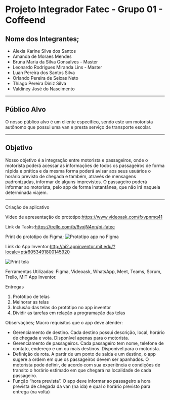 # __Projeto Integrador Fatec - Grupo 01 - Coffeend__

## __Nome dos Integrantes;__

* Alexia Karine Silva dos Santos
* Amanda de Moraes Mendes
* Bruna Maria da Silva Gonsalves - Master
* Leonardo Rodrigues Miranda Lins - Master
* Luan Pereira dos Santos Silva
* Orlando Pereira de Seixas Neto
* Thiago Pereira Diniz Silva
* Valdiney José do Nascimento
***

## __Público Alvo__

O nosso público alvo é um cliente específico, sendo este um motorista autônomo que possui uma van e presta serviço de transporte escolar.
***
## **Objetivo**

Nosso objetivo é a integração entre motorista e passageiros, onde o motorista poderá acessar às informações de todos os passageiros de forma rápida e prática e da mesma forma poderá avisar aos seus usuários o horário previsto de chegada e também, através de mensagens padronizadas, informar de alguns imprevistos. O passageiro poderá informar ao motorista, pelo app de forma instantânea, que não irá naquela determinada viajem.

***
Criação de aplicativo

Video de apresentação do prototipo:<https://www.videoask.com/fxvpnmq41>

Link da Tasks:<https://trello.com/b/8vxjN4nn/pi-fatec>

Print do prototipo do Figma;
![Prototipo app no Figma](https://user-images.githubusercontent.com/71536881/95781833-fc2e6180-0ca4-11eb-909f-2e9ef1f99272.jpg)

Link do App Inventor:<http://ai2.appinventor.mit.edu/?locale=pt#6053491800145920>

![Print tela](https://user-images.githubusercontent.com/71536881/95776399-9fc64480-0c9a-11eb-97f9-55a167885833.png)

Ferramentas Utilizadas:
Figma, Videoask, WhatsApp, Meet, Teams, Scrum, Trello, MIT App Inventor.


Entregas

1. Protótipo de telas 
2. Melhorar as telas 
3. Inclusão das telas do protótipo no app inventor 
4. Dividir as tarefas em relação a programação das telas


Observações; 
Macro requisitos que o app deve atender:
* Gerenciamento de destino. Cada destino possui descrição, local, horário de chegada e vota. Disponível apenas para o motorista.
* Gerenciamento de passageiros. Cada passageiro tem nome, telefone de contato, endereço e um ou mais destinos. Disponível para o motorista.
* Definição de rota. A partir de um ponto de saída e um destino, o app sugere a ordem em que os passageiros devem ser apanhados. O motorista pode definir, de acordo com sua experiência e condições de transito o horário estimado em que chegará na localidade de cada passageiro.
* Função “hora prevista”. O app deve informar ao passageiro a hora prevista de chegada da van (na ida) e qual o horário previsto para entrega (na volta)

